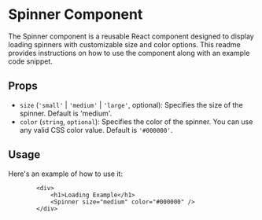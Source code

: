 # Spinner Component

The Spinner component is a reusable React component designed to display loading spinners with customizable size and color options. This readme provides instructions on how to use the component along with an example code snippet.

## Props
- `size` (`'small'` | `'medium'` | `'large'`, optional): Specifies the size of the spinner. Default is 'medium'.
- `color` (`string`, `optional`): Specifies the color of the spinner. You can use any valid CSS color value. Default is `'#000000'`.

## Usage

Here's an example of how to use it:

```
        <div>
            <h1>Loading Example</h1>
            <Spinner size="medium" color="#000000" />
        </div>

```